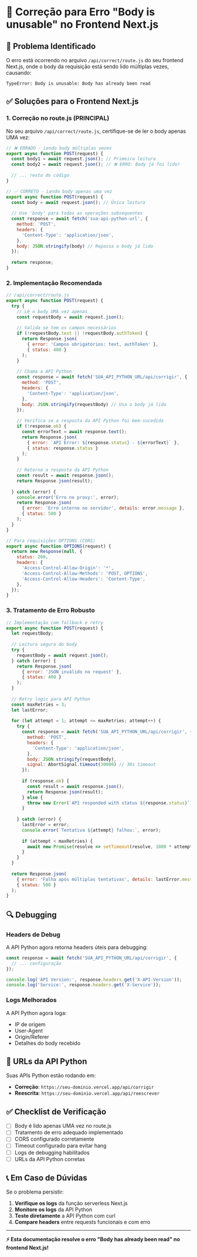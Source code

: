 # 🔧 Correção para Erro "Body is unusable" no Frontend Next.js

## 🚨 Problema Identificado

O erro está ocorrendo no arquivo `/api/correct/route.js` do seu frontend Next.js, onde o body da requisição está sendo lido múltiplas vezes, causando:

```
TypeError: Body is unusable: Body has already been read
```

## ✅ Soluções para o Frontend Next.js

### **1. Correção no route.js (PRINCIPAL)**

No seu arquivo `/api/correct/route.js`, certifique-se de ler o body apenas UMA vez:

```javascript
// ❌ ERRADO - Lendo body múltiplas vezes
export async function POST(request) {
  const body1 = await request.json(); // Primeira leitura
  const body2 = await request.json(); // ❌ ERRO: Body já foi lido!
  
  // ... resto do código
}

// ✅ CORRETO - Lendo body apenas uma vez
export async function POST(request) {
  const body = await request.json(); // Única leitura
  
  // Use 'body' para todas as operações subsequentes
  const response = await fetch('sua-api-python-url', {
    method: 'POST',
    headers: {
      'Content-Type': 'application/json',
    },
    body: JSON.stringify(body) // Repassa o body já lido
  });
  
  return response;
}
```

### **2. Implementação Recomendada**

```javascript
// /api/correct/route.js
export async function POST(request) {
  try {
    // Lê o body UMA vez apenas
    const requestBody = await request.json();
    
    // Valida se tem os campos necessários
    if (!requestBody.text || !requestBody.authToken) {
      return Response.json(
        { error: 'Campos obrigatórios: text, authToken' }, 
        { status: 400 }
      );
    }
    
    // Chama a API Python
    const response = await fetch('SUA_API_PYTHON_URL/api/corrigir', {
      method: 'POST',
      headers: {
        'Content-Type': 'application/json',
      },
      body: JSON.stringify(requestBody) // Usa o body já lido
    });
    
    // Verifica se a resposta da API Python foi bem-sucedida
    if (!response.ok) {
      const errorText = await response.text();
      return Response.json(
        { error: `API Error: ${response.status} - ${errorText}` },
        { status: response.status }
      );
    }
    
    // Retorna a resposta da API Python
    const result = await response.json();
    return Response.json(result);
    
  } catch (error) {
    console.error('Erro no proxy:', error);
    return Response.json(
      { error: 'Erro interno no servidor', details: error.message },
      { status: 500 }
    );
  }
}

// Para requisições OPTIONS (CORS)
export async function OPTIONS(request) {
  return new Response(null, {
    status: 200,
    headers: {
      'Access-Control-Allow-Origin': '*',
      'Access-Control-Allow-Methods': 'POST, OPTIONS',
      'Access-Control-Allow-Headers': 'Content-Type',
    },
  });
}
```

### **3. Tratamento de Erro Robusto**

```javascript
// Implementação com fallback e retry
export async function POST(request) {
  let requestBody;
  
  // Leitura segura do body
  try {
    requestBody = await request.json();
  } catch (error) {
    return Response.json(
      { error: 'JSON inválido no request' }, 
      { status: 400 }
    );
  }
  
  // Retry logic para API Python
  const maxRetries = 3;
  let lastError;
  
  for (let attempt = 1; attempt <= maxRetries; attempt++) {
    try {
      const response = await fetch('SUA_API_PYTHON_URL/api/corrigir', {
        method: 'POST',
        headers: {
          'Content-Type': 'application/json',
        },
        body: JSON.stringify(requestBody),
        signal: AbortSignal.timeout(30000) // 30s timeout
      });
      
      if (response.ok) {
        const result = await response.json();
        return Response.json(result);
      } else {
        throw new Error(`API responded with status ${response.status}`);
      }
      
    } catch (error) {
      lastError = error;
      console.error(`Tentativa ${attempt} falhou:`, error);
      
      if (attempt < maxRetries) {
        await new Promise(resolve => setTimeout(resolve, 1000 * attempt));
      }
    }
  }
  
  return Response.json(
    { error: 'Falha após múltiplas tentativas', details: lastError.message },
    { status: 500 }
  );
}
```

## 🔍 Debugging

### **Headers de Debug**

A API Python agora retorna headers úteis para debugging:

```javascript
const response = await fetch('SUA_API_PYTHON_URL/api/corrigir', {
  // ... configuração
});

console.log('API Version:', response.headers.get('X-API-Version'));
console.log('Service:', response.headers.get('X-Service'));
```

### **Logs Melhorados**

A API Python agora loga:
- IP de origem
- User-Agent
- Origin/Referer
- Detalhes do body recebido

## 🚀 URLs da API Python

Suas APIs Python estão rodando em:
- **Correção**: `https://seu-dominio.vercel.app/api/corrigir`
- **Reescrita**: `https://seu-dominio.vercel.app/api/reescrever`

## ✅ Checklist de Verificação

- [ ] Body é lido apenas UMA vez no route.js
- [ ] Tratamento de erro adequado implementado
- [ ] CORS configurado corretamente
- [ ] Timeout configurado para evitar hang
- [ ] Logs de debugging habilitados
- [ ] URLs da API Python corretas

## 📞 Em Caso de Dúvidas

Se o problema persistir:

1. **Verifique os logs** da função serverless Next.js
2. **Monitore os logs** da API Python 
3. **Teste diretamente** a API Python com curl
4. **Compare headers** entre requests funcionais e com erro

---

**⚡ Esta documentação resolve o erro "Body has already been read" no frontend Next.js!**